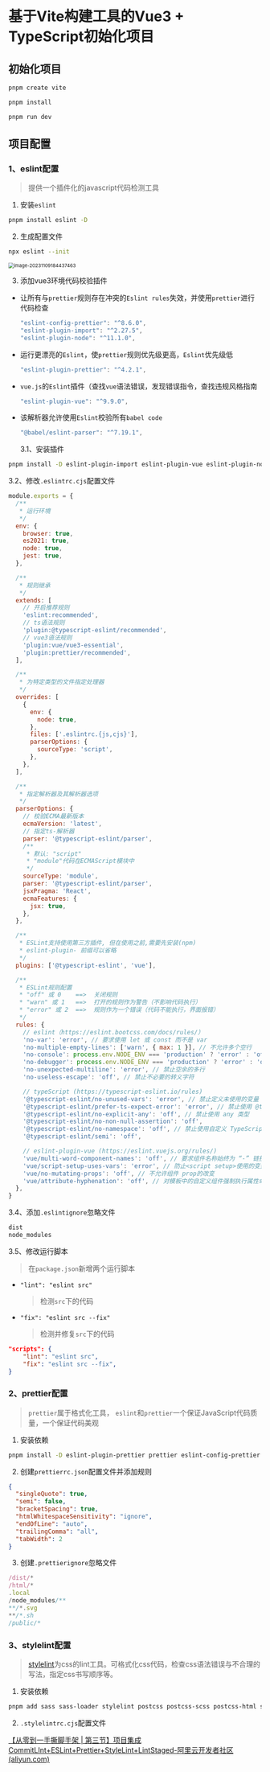 # 基于Vite构建工具的Vue3 + TypeScript初始化项目

## 初始化项目

```bash
pnpm create vite

pnpm install

pnpm run dev
```

## 项目配置

### 1、eslint配置

> 提供一个插件化的javascript代码检测工具

1. 安装`eslint`

```bash
pnpm install eslint -D
```

2. 生成配置文件

```bash
npx eslint --init
```

 <img src="C:\Users\TheOutsider\AppData\Roaming\Typora\typora-user-images\image-20231109184437463.png" alt="image-20231109184437463" style="zoom: 67%;" />

3. 添加vue3环境代码校验插件

- 让所有与`prettier`规则存在冲突的`Eslint rules`失效，并使用`prettier`进行代码检查

  ```javascript
  "eslint-config-prettier": "^8.6.0",
  "eslint-plugin-import": "^2.27.5",
  "eslint-plugin-node": "^11.1.0",
  ```

- 运行更漂亮的`Eslint`，使`prettier`规则优先级更高，`Eslint`优先级低

  ```javascript
  "eslint-plugin-prettier": "^4.2.1",
  ```

- `vue.js`的`Eslint`插件（查找`vue`语法错误，发现错误指令，查找违规风格指南

  ```javascript
  "eslint-plugin-vue": "^9.9.0",
  ```

- 该解析器允许使用`Eslint`校验所有`babel code`

  ```javascript
  "@babel/eslint-parser": "^7.19.1",
  ```

  3.1、安装插件

```bash
pnpm install -D eslint-plugin-import eslint-plugin-vue eslint-plugin-node eslint-plugin-prettier eslint-config-prettier eslint-plugin-node @babel/eslint-parser
```

3.2、修改`.eslintrc.cjs`配置文件

```javascript
module.exports = {
  /**
   * 运行环境
   */
  env: {
    browser: true,
    es2021: true,
    node: true,
    jest: true,
  },

  /**
   * 规则继承
   */
  extends: [
    // 开启推荐规则
    'eslint:recommended',
    // ts语法规则
    'plugin:@typescript-eslint/recommended',
    // vue3语法规则
    'plugin:vue/vue3-essential',
    'plugin:prettier/recommended',
  ],

  /**
   * 为特定类型的文件指定处理器
   */
  overrides: [
    {
      env: {
        node: true,
      },
      files: ['.eslintrc.{js,cjs}'],
      parserOptions: {
        sourceType: 'script',
      },
    },
  ],

  /**
   * 指定解析器及其解析器选项
   */
  parserOptions: {
    // 校验ECMA最新版本
    ecmaVersion: 'latest',
    // 指定ts-解析器
    parser: '@typescript-eslint/parser',
    /**
     * 默认: "script"
     * "module"代码在ECMAScript模块中
     */
    sourceType: 'module',
    parser: '@typescript-eslint/parser',
    jsxPragma: 'React',
    ecmaFeatures: {
      jsx: true,
    },
  },

  /**
   * ESLint支持使用第三方插件, 但在使用之前,需要先安装(npm)
   * eslint-plugin- 前缀可以省略
   */
  plugins: ['@typescript-eslint', 'vue'],

  /**
   * ESLint规则配置
   * "off" 或 0    ==>  关闭规则
   * "warn" 或 1   ==>  打开的规则作为警告（不影响代码执行）
   * "error" 或 2  ==>  规则作为一个错误（代码不能执行，界面报错）
   */
  rules: {
    // eslint（https://eslint.bootcss.com/docs/rules/）
    'no-var': 'error', // 要求使用 let 或 const 而不是 var
    'no-multiple-empty-lines': ['warn', { max: 1 }], // 不允许多个空行
    'no-console': process.env.NODE_ENV === 'production' ? 'error' : 'off',
    'no-debugger': process.env.NODE_ENV === 'production' ? 'error' : 'off',
    'no-unexpected-multiline': 'error', // 禁止空余的多行
    'no-useless-escape': 'off', // 禁止不必要的转义字符

    // typeScript (https://typescript-eslint.io/rules)
    '@typescript-eslint/no-unused-vars': 'error', // 禁止定义未使用的变量
    '@typescript-eslint/prefer-ts-expect-error': 'error', // 禁止使用 @ts-ignore
    '@typescript-eslint/no-explicit-any': 'off', // 禁止使用 any 类型
    '@typescript-eslint/no-non-null-assertion': 'off',
    '@typescript-eslint/no-namespace': 'off', // 禁止使用自定义 TypeScript 模块和命名空间。
    '@typescript-eslint/semi': 'off',

    // eslint-plugin-vue (https://eslint.vuejs.org/rules/)
    'vue/multi-word-component-names': 'off', // 要求组件名称始终为 “-” 链接的单词
    'vue/script-setup-uses-vars': 'error', // 防止<script setup>使用的变量<template>被标记为未使用
    'vue/no-mutating-props': 'off', // 不允许组件 prop的改变
    'vue/attribute-hyphenation': 'off', // 对模板中的自定义组件强制执行属性命名样式
  },
}
```

3.4、添加`.eslintignore`忽略文件

```javascript
dist
node_modules
```

3.5、修改运行脚本

> 在`package.json`新增两个运行脚本

- `"lint": "eslint src"`

  > 检测`src`下的代码

- `"fix": "eslint src --fix"`

  > 检测并修复`src`下的代码

```json
"scripts": {
    "lint": "eslint src",
    "fix": "eslint src --fix",
}
```

### 2、prettier配置

> `prettier`属于格式化工具， `eslint`和`prettier`一个保证JavaScript代码质量，一个保证代码美观

1. 安装依赖

```bash
pnpm install -D eslint-plugin-prettier prettier eslint-config-prettier
```

2. 创建`prettierrc.json`配置文件并添加规则

```json
{
  "singleQuote": true,
  "semi": false,
  "bracketSpacing": true,
  "htmlWhitespaceSensitivity": "ignore",
  "endOfLine": "auto",
  "trailingComma": "all",
  "tabWidth": 2
}
```

3. 创建`.prettierignore`忽略文件

```javascript
/dist/*
/html/*
.local
/node_modules/**
**/*.svg
**/*.sh
/public/*
```

### 3、stylelint配置

> [stylelint](https://stylelint.io/)为css的lint工具。可格式化css代码，检查css语法错误与不合理的写法，指定css书写顺序等。

1. 安装依赖

```bash
pnpm add sass sass-loader stylelint postcss postcss-scss postcss-html stylelint-config-prettier stylelint-config-recess-order stylelint-config-recommended-scss stylelint-config-standard stylelint-config-standard-vue stylelint-scss stylelint-order stylelint-config-standard-scss -D
```

2. `.stylelintrc.cjs`配置文件



































[【从零到一手撕脚手架 | 第三节】项目集成CommitLInt+ESLint+Prettier+StyleLint+LintStaged-阿里云开发者社区 (aliyun.com)](https://developer.aliyun.com/article/1180656)
